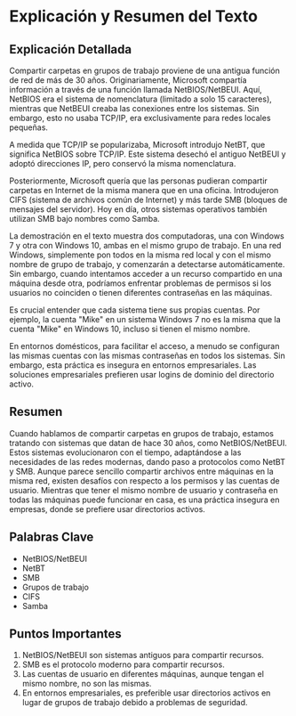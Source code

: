 # Explicación y Resumen del Texto

## Explicación Detallada

Compartir carpetas en grupos de trabajo proviene de una antigua función de red de más de 30 años. Originariamente, Microsoft compartía información a través de una función llamada NetBIOS/NetBEUI. Aquí, NetBIOS era el sistema de nomenclatura (limitado a solo 15 caracteres), mientras que NetBEUI creaba las conexiones entre los sistemas. Sin embargo, esto no usaba TCP/IP, era exclusivamente para redes locales pequeñas.

A medida que TCP/IP se popularizaba, Microsoft introdujo NetBT, que significa NetBIOS sobre TCP/IP. Este sistema desechó el antiguo NetBEUI y adoptó direcciones IP, pero conservó la misma nomenclatura.

Posteriormente, Microsoft quería que las personas pudieran compartir carpetas en Internet de la misma manera que en una oficina. Introdujeron CIFS (sistema de archivos común de Internet) y más tarde SMB (bloques de mensajes del servidor). Hoy en día, otros sistemas operativos también utilizan SMB bajo nombres como Samba.

La demostración en el texto muestra dos computadoras, una con Windows 7 y otra con Windows 10, ambas en el mismo grupo de trabajo. En una red Windows, simplemente pon todos en la misma red local y con el mismo nombre de grupo de trabajo, y comenzarán a detectarse automáticamente. Sin embargo, cuando intentamos acceder a un recurso compartido en una máquina desde otra, podríamos enfrentar problemas de permisos si los usuarios no coinciden o tienen diferentes contraseñas en las máquinas.

Es crucial entender que cada sistema tiene sus propias cuentas. Por ejemplo, la cuenta "Mike" en un sistema Windows 7 no es la misma que la cuenta "Mike" en Windows 10, incluso si tienen el mismo nombre.

En entornos domésticos, para facilitar el acceso, a menudo se configuran las mismas cuentas con las mismas contraseñas en todos los sistemas. Sin embargo, esta práctica es insegura en entornos empresariales. Las soluciones empresariales prefieren usar logins de dominio del directorio activo.

## Resumen

Cuando hablamos de compartir carpetas en grupos de trabajo, estamos tratando con sistemas que datan de hace 30 años, como NetBIOS/NetBEUI. Estos sistemas evolucionaron con el tiempo, adaptándose a las necesidades de las redes modernas, dando paso a protocolos como NetBT y SMB. Aunque parece sencillo compartir archivos entre máquinas en la misma red, existen desafíos con respecto a los permisos y las cuentas de usuario. Mientras que tener el mismo nombre de usuario y contraseña en todas las máquinas puede funcionar en casa, es una práctica insegura en empresas, donde se prefiere usar directorios activos.

## Palabras Clave

- NetBIOS/NetBEUI
- NetBT
- SMB
- Grupos de trabajo
- CIFS
- Samba

## Puntos Importantes

1. NetBIOS/NetBEUI son sistemas antiguos para compartir recursos.
2. SMB es el protocolo moderno para compartir recursos.
3. Las cuentas de usuario en diferentes máquinas, aunque tengan el mismo nombre, no son las mismas.
4. En entornos empresariales, es preferible usar directorios activos en lugar de grupos de trabajo debido a problemas de seguridad.
